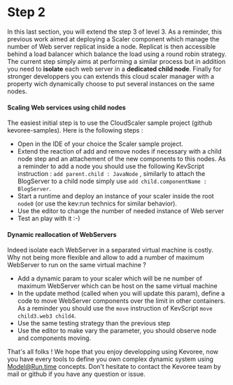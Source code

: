 # Step 2

In this last section, you will extend the step 3 of level 3. As a reminder, this previous work aimed at deploying a Scaler component which manage the number of Web server replicat inside a node. Replicat is then accessible behind a load balancer which balance the load using a round robin strategy. The current step simply aims at performing a similar process but in addition you need to **isolate** each web server in a **dedicated child node**. Finally for stronger developpers you can extends this cloud scaler manager with a property wich dynamically choose to put several instances on the same nodes.

#### Scaling Web services using child nodes 

The easiest initial step is to use the CloudScaler sample project (github kevoree-samples).
Here is the following steps :

* Open in the IDE of your choice the Scaler sample project.
* Extend the reaction of add and remove nodes if necessary with a child node step and an attachement of the new components to this nodes. As a reminder to add a node you should use the following KevScript instruction : `add parent.child : JavaNode` , similarly to attach the  BlogServer to a child node simply use `add child.componentName : BlogServer`.
* Start a runtime and deploy an instance of your scaler inside the root `node0` (or use the kev:run technics for similar behavior).
* Use the editor to change the number of needed instance of Web server
* Test an play with it :-)

#### Dynamic reallocation of WebServers

Indeed isolate each WebServer in a separated virtual machine is costly. Why not being more flexible and allow to add a number of maximum WebServer to run on the same virtual machine ?

* Add a dynamic param to your scaler which will be ne number of maximum WebServer which can be host on the same virtual machine
* In the update method (called when you will update this param), define a code to move WebServer components over the limit in other containers. As a reminder you should use the `move` instruction of KevScript `move child3.web3 child4`.
* Use the same testing strategy than the previous step
* Use the editor to make vary the parameter, you should observe node and components moving.

That's all folks ! We hope that you enjoy developping using Kevoree, now you have every tools to define you own complex dynamic system using Model@Run.time concepts. Don't hesitate to contact the Kevoree team by mail or github if you have any question or issue.